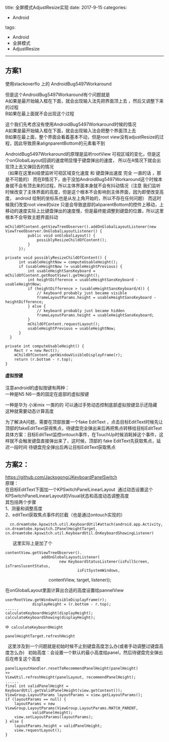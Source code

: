 title: 全屏模式AdjustResize实现
date: 2017-9-15
categories:
- Android
   
   
tags:   
- Android
- 全屏模式
- AdjustResize

---

## 方案1 
使用stackoverflo 上的 AndroidBug5497Workaround


但是这个AndroidBug5497Workaround有个问题就是  
A如果是最开始输入框在下面，就会出现输入法先把界面顶上去 ，然后又调整下来的过程   
B如果在最上面就不会出现这个过程  



这个我们先考虑没有使用AndroidBug5497Workaround时候的情况  
A如果是最开始输入框在下面，就会出现输入法会把整个界面顶上去   
B如果在最上面，整个界面会看着基本不动，但是root view没有adjustResize的过程，因此导致原来alignparentBottom的元素看不到  



AndroidBug5497Workaround的原理是监听rootView 可视区域的变化，但是这个onGlobalLayout回调的速度明显慢于键盘弹出的速度，
所以在A情况下就会出现顶上去又弹回去的情况   
（如果在这里纠结使监听可视区域变化速度 和 键盘弹出速度  完全 一直的话 ，那是不可能的）
而在B情况下，由于没加AndroidBug5497Workaround这个时候本身就不会有顶去来的过程，所以主体界面本身就不会有抖动情况（注意 我们监听时候改变了主体界面的高度，但是这个根本不会影响到主体界面，因为即使改变高度， android 绘制的坐标系也是从左上角开始的，所以不存在任何问题）
而这时候我们改变root view的size  只是会导致底部的aliparentBottom的控件上移动，上移动的速度实际上比键盘弹出的速度慢，但是最终能调整到键盘的位置，所以这里根本不会导致主题界面抖动


    mChildOfContent.getViewTreeObserver().addOnGlobalLayoutListener(new ViewTreeObserver.OnGlobalLayoutListener() {
              public void onGlobalLayout() {
                  possiblyResizeChildOfContent();
              }
          });

    private void possiblyResizeChildOfContent() {
          int usableHeightNow = computeUsableHeight();
          if (usableHeightNow != usableHeightPrevious) {
              int usableHeightSansKeyboard = mChildOfContent.getRootView().getHeight();
              int heightDifference = usableHeightSansKeyboard - usableHeightNow;
              if (heightDifference > (usableHeightSansKeyboard/4)) {
                  // keyboard probably just became visible
                  frameLayoutParams.height = usableHeightSansKeyboard - heightDifference;
              } else {
                  // keyboard probably just became hidden
                  frameLayoutParams.height = usableHeightSansKeyboard;
              }
              mChildOfContent.requestLayout();
              usableHeightPrevious = usableHeightNow;
          }
      }

    private int computeUsableHeight() {
        Rect r = new Rect();
        mChildOfContent.getWindowVisibleDisplayFrame(r);
        return (r.bottom - r.top);
    }



#### 虚拟按键
注意android的虚拟按键有两种：  
一种是N5 N6一类的固定在底部的虚拟按键  

一种是华为 小米mix 一类的的  可以通过手势动态控制底部虚拟按键显示还隐藏   
这种就需要动态计算高度  

为了解决A问题，需要在顶部放置一个fake EditText ，点击目标EditText时候先让顶部的fakeEditText获得焦点，待键盘完全弹出来后再把焦点转移给目标EditText   
具体方案：目标EditText监控ontouch事件，在TouchUp时候消耗掉这个事件，这样就不会触发键盘直接弹出来了，这时候，顶部的 fake EditText先获取焦点，延迟一段时间 待键盘完全弹出后再让目标EditText获取焦点


## 方案2：
https://github.com/Jacksgong/JKeyboardPanelSwitch    
原理：  
在目标EditText下面加一个KPSwitchPanelLinearLayout  通过动态设置这个KPSwitchPanelLinearLayout的Visual状态和高度动态调整高度    
其包括两个步骤  
1、测量和调整高度  
2、editText获取焦点事件的拦截（也是通过ontouch实现的）  
      
      cn.dreamtobe.kpswitch.util.KeyboardUtil#attach(android.app.Activity, cn.dreamtobe.kpswitch.IPanelHeightTarget,    cn.dreamtobe.kpswitch.util.KeyboardUtil.OnKeyboardShowingListener)  
      
这里实际上是加了个  

    contentView.getViewTreeObserver().
                    addOnGlobalLayoutListener(
                            new KeyboardStatusListener(isFullScreen, isTranslucentStatus,
                                    isFitSystemWindows,
                                    contentView, target, listener));  
                                    
在onGlobalLayout里面计算出合适的高度设置给pannelView

    userRootView.getWindowVisibleDisplayFrame(r);
                displayHeight = (r.bottom - r.top);
    ......              
    calculateKeyboardHeight(displayHeight);
    calculateKeyboardShowing(displayHeight);

    中 calculateKeyboardHeight

    panelHeightTarget.refreshHeight




  
这里涉及到一个问题就是初始时候不止到键盘高度怎么办(或者手动调整过键盘高度怎么办)  
初始高度：会设置一个默认的最小高度给panel，然后待键盘完全弹出后在修复这个高度  

    panelLayoutHandler.resetToRecommendPanelHeight(panelHeight)
    >>
    ViewUtil.refreshHeight(panelLayout, recommendPanelHeight);
    ......
    final int validPanelHeight = KeyboardUtil.getValidPanelHeight(view.getContext());
    ViewGroup.LayoutParams layoutParams = view.getLayoutParams();
    if (layoutParams == null) {
        layoutParams = new ViewGroup.LayoutParams(ViewGroup.LayoutParams.MATCH_PARENT,
                validPanelHeight);
        view.setLayoutParams(layoutParams);
    } else {
        layoutParams.height = validPanelHeight;
        view.requestLayout();
    }






